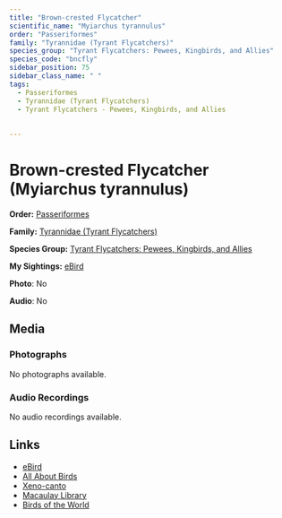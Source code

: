 ```yaml
---
title: "Brown-crested Flycatcher"
scientific_name: "Myiarchus tyrannulus"
order: "Passeriformes"
family: "Tyrannidae (Tyrant Flycatchers)"
species_group: "Tyrant Flycatchers: Pewees, Kingbirds, and Allies"
species_code: "bncfly"
sidebar_position: 75
sidebar_class_name: " "
tags: 
  - Passeriformes
  - Tyrannidae (Tyrant Flycatchers)
  - Tyrant Flycatchers - Pewees, Kingbirds, and Allies
  
  
---
```


# Brown-crested Flycatcher (Myiarchus tyrannulus)

**Order:** [Passeriformes](/tags/passeriformes)

**Family:** [Tyrannidae (Tyrant Flycatchers)](/tags/tyrannidae-tyrant-flycatchers)

**Species Group:** [Tyrant Flycatchers: Pewees, Kingbirds, and Allies](/tags/tyrant-flycatchers-pewees-kingbirds-and-allies)

**My Sightings:** [eBird](https://ebird.org/lifelist?r=world&time=life&spp=bncfly)

**Photo**: No 

**Audio**: No

## Media
### Photographs
No photographs available.

### Audio Recordings
No audio recordings available.

## Links
* [eBird](https://ebird.org/species/bncfly) 
* [All About Birds](https://www.allaboutbirds.org/guide/bncfly) 
* [Xeno-canto](https://www.xeno-canto.org/species/myiarchus-tyrannulus) 
* [Macaulay Library](https://search.macaulaylibrary.org/catalog?taxonCode=bncfly&sort=rating_rank_desc)
* [Birds of the World](https://birdsoftheworld.org/bow/species/bncfly)
